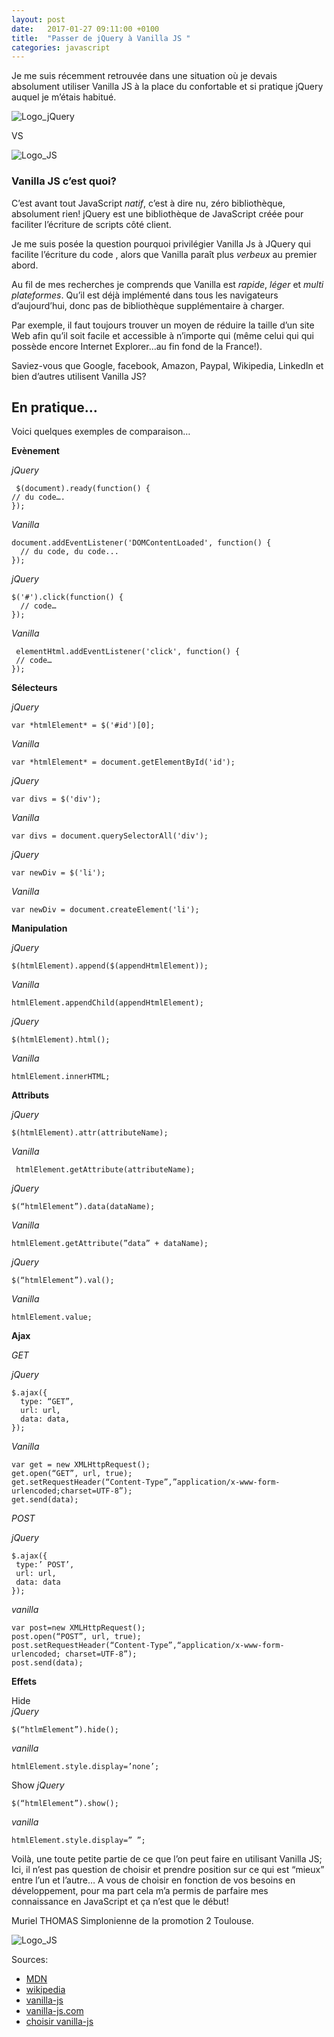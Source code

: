 ```yaml
---
layout: post
date:   2017-01-27 09:11:00 +0100
title:  "Passer de jQuery à Vanilla JS "
categories: javascript
---
```

Je me suis récemment retrouvée dans une situation où je devais absolument utiliser Vanilla JS à la place du confortable et si pratique jQuery auquel je m’étais habitué.

![Logo_jQuery](https://s3.amazonaws.com/media-p.slid.es/uploads/105389/images/1991279/JavaScript-logo-300x300.png)

VS

![Logo_JS](http://www.sebastian-basler.de/uploads/tx_sbslide/04_jquery.png)

### Vanilla JS c’est quoi?

C’est avant tout  JavaScript *natif*, c’est à dire nu, zéro bibliothèque, absolument rien!
jQuery est une bibliothèque de JavaScript créée pour faciliter l’écriture de scripts côté client.  

Je me suis posée la question pourquoi  privilégier Vanilla Js à JQuery qui facilite l’écriture du code , alors que Vanilla paraît plus *verbeux* au premier abord.

Au fil de mes recherches je comprends que Vanilla est _rapide_, _léger_ et _multi plateformes_.
Qu’il est déjà implémenté dans tous les navigateurs d’aujourd’hui, donc pas de bibliothèque supplémentaire à charger.

Par exemple, il faut toujours trouver un moyen de réduire la taille d’un site Web afin qu’il soit facile et accessible à n’importe qui (même celui qui qui possède encore Internet Explorer…au fin fond de la France!).

Saviez-vous que Google, facebook, Amazon, Paypal, Wikipedia, LinkedIn et bien d’autres utilisent Vanilla JS?

## En pratique…

Voici quelques exemples de comparaison…

**Evènement**

*jQuery*
```
 $(document).ready(function() {
// du code….
});	
```

*Vanilla*

``` 
document.addEventListener('DOMContentLoaded', function() {
  // du code, du code...
}); 
```

*jQuery*
``` 
$('#').click(function() {
  // code…
});
```
*Vanilla*
``` 
 elementHtml.addEventListener('click', function() {
 // code…
});
```

**Sélecteurs**

*jQuery*
``` 
var *htmlElement* = $('#id')[0];
```
*Vanilla* 
``` 
var *htmlElement* = document.getElementById('id');
```

*jQuery*
``` 
var divs = $('div');
```
*Vanilla*
``` 
var divs = document.querySelectorAll('div');
```
 *jQuery*
 ```
var newDiv = $('li');
```
*Vanilla*
```
var newDiv = document.createElement('li');
```

**Manipulation**

*jQuery*
```
$(htmlElement).append($(appendHtmlElement));   
```
                                

*Vanilla*
```
htmlElement.appendChild(appendHtmlElement);
```

*jQuery*
```
$(htmlElement).html();
```
                                                
*Vanilla*
```
htmlElement.innerHTML;
```


**Attributs**

*jQuery*
```
$(htmlElement).attr(attributeName);
```
                                                
*Vanilla*
```
 htmlElement.getAttribute(attributeName);
 ```

*jQuery*
```
$(“htmlElement”).data(dataName);
```
                                           
*Vanilla*
``` 
htmlElement.getAttribute(”data” + dataName);
```
*jQuery*
``` 
$(“htmlElement”).val();
```
                                                
*Vanilla*
``` 
htmlElement.value;
```
**Ajax**

_GET_

*jQuery*
```
$.ajax({
  type: “GET”,
  url: url,
  data: data,
});
```
*Vanilla*
```
var get = new XMLHttpRequest();
get.open(“GET”, url, true);
get.setRequestHeader(“Content-Type”,”application/x-www-form-urlencoded;charset=UTF-8”);
get.send(data);
```
_POST_

*jQuery*
```
$.ajax({
 type:’ POST’,
 url: url,
 data: data
});
```
*vanilla*
```
var post=new XMLHttpRequest();
post.open(“POST”, url, true);
post.setRequestHeader(“Content-Type”,“application/x-www-form-urlencoded; charset=UTF-8”);
post.send(data);
```
**Effets**



Hide  
*jQuery*
```
$(“htlmElement”).hide();
```
*vanilla*
```
htmlElement.style.display=’none’;
```
Show
*jQuery*
```
$(“htmlElement”).show();
```
*vanilla*
```
htmlElement.style.display=” ”;
```
Voilà, une toute petite partie de ce que l’on peut faire en utilisant Vanilla JS;
Ici, il n’est pas question de choisir et prendre position sur ce qui est “mieux” entre l’un et l’autre…
A vous de choisir en fonction de vos besoins en développement, pour ma part cela m’a permis de parfaire mes connaissance en JavaScript et ça n’est que le début!


Muriel THOMAS
Simplonienne de la promotion 2 Toulouse.

![Logo_JS](https://a248.e.akamai.net/secure.meetupstatic.com/photos/event/a/0/d/0/global_450101168.jpeg)

Sources:
- [MDN](https://developer.mozilla.org/fr/docs/Web/JavaScript)
- [wikipedia](https://fr.wikipedia.org/wiki/JavaScript)
- [vanilla-js](http://putaindecode.io/fr/articles/js/de-jquery-a-vanillajs/)
- [vanilla-js.com](http://vanilla-js.com)
- [choisir vanilla-js](https://andrewrabon.com/choosing-vanilla-javascript-in-2016-6f38a8302ee5#.ifxd2qy5t)

